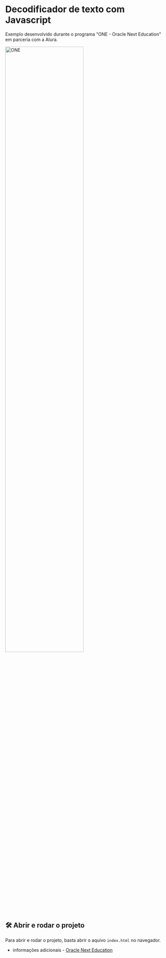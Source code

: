# Decodificador de texto com Javascript 

Exemplo desenvolvido durante o programa "ONE - Oracle Next Education" em parceria com a Alura.

<img src="https://github.com/andersonhsporto/A-challengeOneLogicaBR-1/blob/main/images/one.png" alt="ONE" width="70%">
                                                                                                                                      
## 🛠️ Abrir e rodar o projeto

Para abrir e rodar o projeto, basta abrir o aquivo `index.html` no navegador.

* informações adicionais - [Oracle Next Education](https://www.oracle.com/br/education/oracle-next-education/) 
